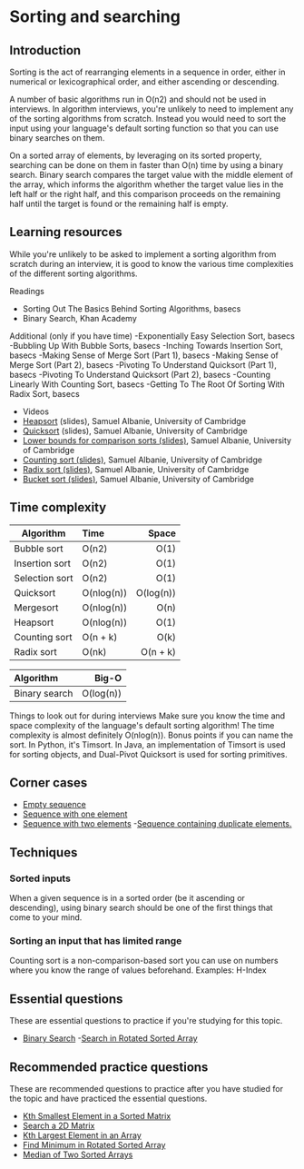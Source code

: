 # Sorting and searching 

## Introduction
Sorting is the act of rearranging elements in a sequence in order, either in numerical or lexicographical order, and either ascending or descending.

A number of basic algorithms run in O(n2) and should not be used in interviews. In algorithm interviews, you're unlikely to need to implement any of the sorting algorithms from scratch. Instead you would need to sort the input using your language's default sorting function so that you can use binary searches on them.

On a sorted array of elements, by leveraging on its sorted property, searching can be done on them in faster than O(n) time by using a binary search. Binary search compares the target value with the middle element of the array, which informs the algorithm whether the target value lies in the left half or the right half, and this comparison proceeds on the remaining half until the target is found or the remaining half is empty.

## Learning resources
While you're unlikely to be asked to implement a sorting algorithm from scratch during an interview, it is good to know the various time complexities of the different sorting algorithms.

Readings
- Sorting Out The Basics Behind Sorting Algorithms, basecs
- Binary Search, Khan Academy

Additional (only if you have time)
-Exponentially Easy Selection Sort, basecs
-Bubbling Up With Bubble Sorts, basecs
-Inching Towards Insertion Sort, basecs
-Making Sense of Merge Sort (Part 1), basecs
-Making Sense of Merge Sort (Part 2), basecs
-Pivoting To Understand Quicksort (Part 1), basecs
-Pivoting To Understand Quicksort (Part 2), basecs
-Counting Linearly With Counting Sort, basecs
-Getting To The Root Of Sorting With Radix Sort, basecs

- Videos
- [Heapsort]() (slides), Samuel Albanie, University of Cambridge
- [Quicksort]() (slides), Samuel Albanie, University of Cambridge
- [Lower bounds for comparison sorts (slides)](), Samuel Albanie, University of Cambridge
- [Counting sort (slides)](), Samuel Albanie, University of Cambridge
- [Radix sort (slides)](), Samuel Albanie, University of Cambridge
- [Bucket sort (slides)](), Samuel Albanie, University of 
Cambridge

## Time complexity

**Algorithm** | **Time**	            |             **Space**
|----------|:--------------|---------------------:
Bubble sort|	O(n2)|                  	O(1)
Insertion sort|	O(n2)	|O(1)
Selection sort|	O(n2)|	O(1)
Quicksort|	O(nlog(n))|	O(log(n))
Mergesort|	O(nlog(n))|	O(n)
Heapsort|	O(nlog(n))|	O(1)
Counting sort|	O(n + k)|	O(k)
Radix sort|	O(nk)	|O(n + k)

**Algorithm**	|**Big-O**|
|:---------|-------:|
|Binary search|	O(log(n))|

Things to look out for during interviews
Make sure you know the time and space complexity of the language's default sorting algorithm! The time complexity is almost definitely O(nlog(n)). Bonus points if you can name the sort. In Python, it's Timsort. In Java, an implementation of Timsort is used for sorting objects, and Dual-Pivot Quicksort is used for sorting primitives.


## Corner cases
- [Empty sequence]()
- [Sequence with one element]()
- [Sequence with two elements]()
-[Sequence containing duplicate elements.]()

## Techniques

### Sorted inputs
When a given sequence is in a sorted order (be it ascending or descending), using binary search should be one of the first things that come to your mind.

### Sorting an input that has limited range
Counting sort is a non-comparison-based sort you can use on numbers where you know the range of values beforehand. Examples: H-Index

## Essential questions
These are essential questions to practice if you're studying for this topic.

- [Binary Search]()
-[Search in Rotated Sorted Array]()

## Recommended practice questions

These are recommended questions to practice after you have studied for the topic and have practiced the essential questions.
- [Kth Smallest Element in a Sorted Matrix]()
- [Search a 2D Matrix]()
- [Kth Largest Element in an Array]()
- [Find Minimum in Rotated Sorted Array]()
- [Median of Two Sorted Arrays]()

